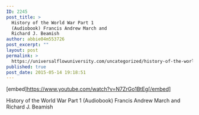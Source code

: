 ```yaml
---
ID: 2245
post_title: >
  History of the World War Part 1
  (Audiobook) Francis Andrew March and
  Richard J. Beamish
author: abbie04m553726
post_excerpt: ""
layout: post
permalink: >
  https://universalflowuniversity.com/uncategorized/history-of-the-world-war-part-1-audiobook-francis-andrew-march-and-richard-j-beamish/
published: true
post_date: 2015-05-14 19:18:51
---
```

[embed]https://www.youtube.com/watch?v=N7ZrGo1BtEg[/embed]<br>
<p>History of the World War Part 1 (Audiobook) Francis Andrew March and Richard J. Beamish</p>
